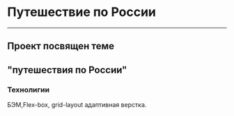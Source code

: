 # Путешествие по России
----------------------------------
## Проект посвящен теме 
**"путешествия по России"**
-----------------------------------
### Технолигии
БЭМ,Flex-box, grid-layout адаптивная верстка.

